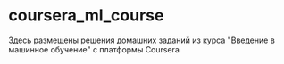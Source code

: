 # coursera_ml_course
Здесь размещены решения домашних заданий из курса "Введение в машинное обучение" с платформы Coursera
